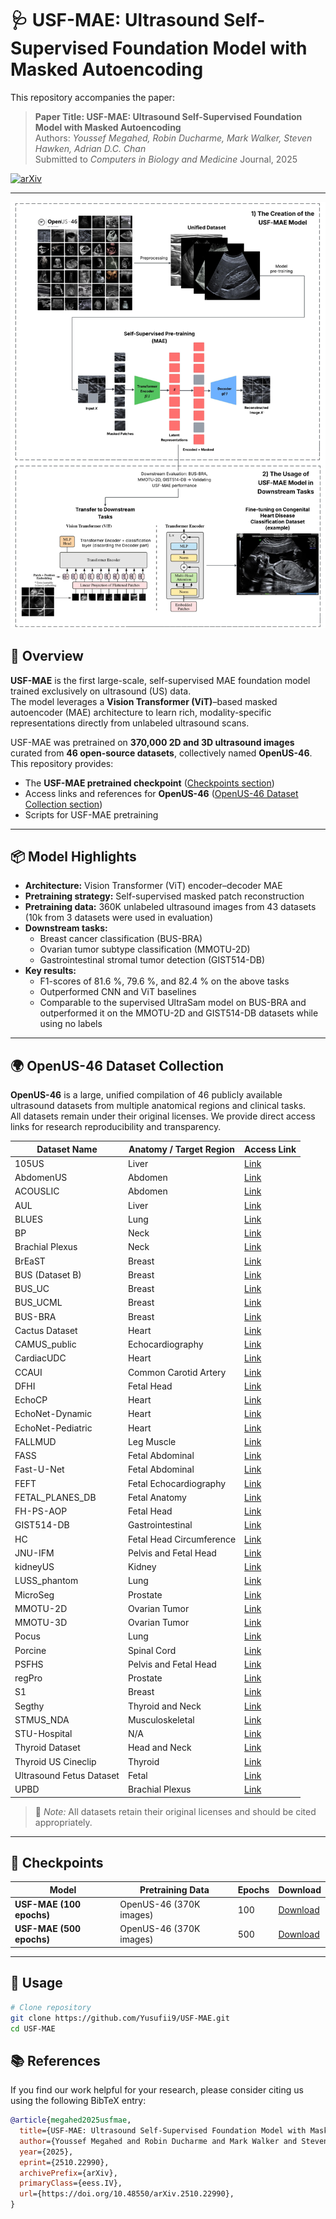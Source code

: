 # 🩺 USF-MAE: Ultrasound Self-Supervised Foundation Model with Masked Autoencoding

This repository accompanies the paper:

> **Paper Title: USF-MAE: Ultrasound Self-Supervised Foundation Model with Masked Autoencoding**  
> Authors: *Youssef Megahed, Robin Ducharme, Mark Walker, Steven Hawken, Adrian D.C. Chan*  
> Submitted to *Computers in Biology and Medicine* Journal, 2025

[![arXiv](https://img.shields.io/badge/arXiv-2510.22990-b31b1b.svg)](https://doi.org/10.48550/arXiv.2510.22990)

---

![USF-MAE Architecture](figures/USF-MAE.jpeg)

## 🧠 Overview

**USF-MAE** is the first large-scale, self-supervised MAE foundation model trained exclusively on ultrasound (US) data.  
The model leverages a **Vision Transformer (ViT)**–based masked autoencoder (MAE) architecture to learn rich, modality-specific representations directly from unlabeled ultrasound scans.

USF-MAE was pretrained on **370,000 2D and 3D ultrasound images** curated from **46 open-source datasets**, collectively named **OpenUS-46**.  
This repository provides:
- The **USF-MAE pretrained checkpoint** ([Checkpoints section](#-checkpoints))
- Access links and references for **OpenUS-46** ([OpenUS-46 Dataset Collection section](#-openus-46-dataset-collection))
- Scripts for USF-MAE pretraining

---

## 📦 Model Highlights

- **Architecture:** Vision Transformer (ViT) encoder–decoder MAE  
- **Pretraining strategy:** Self-supervised masked patch reconstruction  
- **Pretraining data:** 360K unlabeled ultrasound images from 43 datasets (10k from 3 datasets were used in evaluation)  
- **Downstream tasks:**  
  - Breast cancer classification (BUS-BRA)  
  - Ovarian tumor subtype classification (MMOTU-2D)  
  - Gastrointestinal stromal tumor detection (GIST514-DB)  
- **Key results:**  
  - F1-scores of 81.6 %, 79.6 %, and 82.4 % on the above tasks  
  - Outperformed CNN and ViT baselines  
  - Comparable to the supervised UltraSam model on BUS-BRA and outperformed it on the MMOTU-2D and GIST514-DB datasets while using no labels

---

## 🌍 OpenUS-46 Dataset Collection

**OpenUS-46** is a large, unified compilation of 46 publicly available ultrasound datasets from multiple anatomical regions and clinical tasks.  
All datasets remain under their original licenses. We provide direct access links for research reproducibility and transparency.

| Dataset Name | Anatomy / Target Region | Access Link |
|---------------|------------------------|--------------|
| 105US | Liver | [Link](https://www.researchgate.net/publication/329586355_100_2D_US_Images_and_Tumor_Segmentation_Masks) |
| AbdomenUS | Abdomen | [Link](https://www.kaggle.com/datasets/ignaciorlando/ussimandsegm?resource=download) |
| ACOUSLIC | Abdomen | [Link](https://zenodo.org/records/12697994) |
| AUL | Liver | [Link](https://zenodo.org/records/7272660) |
| BLUES | Lung | [Link](https://github.com/NinaWie/COVID-BLUES) |
| BP | Neck | [Link](https://www.kaggle.com/competitions/ultrasound-nerve-segmentation/data?select=train) |
| Brachial Plexus | Neck | [Link](https://github.com/Regional-US/brachial_plexus) |
| BrEaST | Breast | [Link](https://www.cancerimagingarchive.net/collection/breast-lesions-usg/) |
| BUS (Dataset B) | Breast | [Link](https://helward.mmu.ac.uk/STAFF/M.Yap/dataset.php) |
| BUS_UC | Breast | [Link](https://data.mendeley.com/datasets/3ksd7w7jkx/1) |
| BUS_UCML | Breast | [Link](https://data.mendeley.com/datasets/7fvgj4jsp7/1) |
| BUS-BRA | Breast | [Link](https://zenodo.org/records/8231412) |
| Cactus Dataset | Heart | [Link](https://users.encs.concordia.ca/~kadem/cactus/#:~:text=Dataset%20Link%3A%20Download%20the%20CACTUS,database) |
| CAMUS_public | Echocardiography | [Link](https://humanheart-project.creatis.insa-lyon.fr/database/#collection/6373703d73e9f0047faa1bc8) |
| CardiacUDC | Heart | [Link](https://www.kaggle.com/datasets/xiaoweixumedicalai/cardiacudc-dataset?select=cardiacUDC_dataset.z06) |
| CCAUI | Common Carotid Artery | [Link](https://data.mendeley.com/datasets/d4xt63mgjm/1) |
| DFHI | Fetal Head | [Link](https://zenodo.org/records/8265464) |
| EchoCP | Heart | [Link](https://www.kaggle.com/datasets/xiaoweixumedicalai/echocp) |
| EchoNet-Dynamic | Heart | [Link](https://echonet.github.io/dynamic/) |
| EchoNet-Pediatric | Heart | [Link](https://echonet.github.io/pediatric/index.html#dataset) |
| FALLMUD | Leg Muscle | [Link](https://kalisteo.cea.fr/index.php/fallmud/#) |
| FASS | Fetal Abdominal | [Link](https://data.mendeley.com/datasets/4gcpm9dsc3/1) |
| Fast-U-Net | Fetal Abdominal | [Link](https://github.com/vahidashkani/Fast-U-Net/tree/main) |
| FEFT | Fetal Echocardiography | [Link](https://figshare.com/articles/figure/First_Trimester_Fetal_Echocardiography_Data_Set_for_Classification/21215492?file=37624184) |
| FETAL_PLANES_DB | Fetal Anatomy | [Link](https://zenodo.org/records/3904280) |
| FH-PS-AOP | Fetal Head | [Link](https://zenodo.org/records/7851339) |
| GIST514-DB | Gastrointestinal | [Link](https://drive.google.com/drive/folders/1TG9Bq-OaKkMXV2s42f_oZJdoTOfIAZLi) |
| HC | Fetal Head Circumference | [Link](https://zenodo.org/records/1327317) |
| JNU-IFM | Pelvis and Fetal Head | [Link](https://figshare.com/articles/dataset/JNU-IFM/14371652) |
| kidneyUS | Kidney | [Link](https://github.com/rsingla92/kidneyUS) |
| LUSS_phantom | Lung | [Link](https://archive.researchdata.leeds.ac.uk/1263/) |
| MicroSeg | Prostate | [Link](https://zenodo.org/records/10475293) |
| MMOTU-2D | Ovarian Tumor | [Link](https://drive.google.com/drive/folders/1c5n0fVKrM9-SZE1kacTXPt1pt844iAs1) |
| MMOTU-3D | Ovarian Tumor | [Link](https://drive.google.com/drive/folders/1c5n0fVKrM9-SZE1kacTXPt1pt844iAs1) |
| Pocus | Lung | [Link](https://github.com/jannisborn/covid19_ultrasound) |
| Porcine | Spinal Cord | [Link](https://github.com/HEPIUSLAB/ultrasound_spinal_cord_dataset) |
| PSFHS | Pelvis and Fetal Head | [Link](https://zenodo.org/records/10969427) |
| regPro | Prostate | [Link](https://zenodo.org/records/8004388) |
| S1 | Breast | [Link](https://pmc.ncbi.nlm.nih.gov/articles/PMC8205136/) |
| Segthy | Thyroid and Neck | [Link](https://www.cs.cit.tum.de/camp/publications/segthy-dataset/) |
| STMUS_NDA | Musculoskeletal | [Link](https://data.mendeley.com/datasets/3jykz7wz8d/1) |
| STU-Hospital | N/A | [Link](https://github.com/xbhlk/STU-Hospital/tree/master) |
| Thyroid Dataset | Head and Neck | [Link](https://github.com/haifangong/TRFE-Net-for-thyroid-nodule-segmentation/tree/main) |
| Thyroid US Cineclip | Thyroid | [Link](https://stanfordaimi.azurewebsites.net/datasets/a72f2b02-7b53-4c5d-963c-d7253220bfd5) |
| Ultrasound Fetus Dataset | Fetal | [Link](https://www.kaggle.com/datasets/orvile/ultrasound-fetus-dataset?select=Ultrasound+Fetus+Dataset) |
| UPBD | Brachial Plexus | [Link](https://ubpd.worldwidetracing.com:9443/) |

> 📘 *Note:* All datasets retain their original licenses and should be cited appropriately.

---

## 🧩 Checkpoints

| Model | Pretraining Data | Epochs | Download |
|--------|------------------|---------|-----------|
| **USF-MAE (100 epochs)** | OpenUS-46 (370K images) | 100 | [Download](https://drive.google.com/file/d/1ZPu_7KhMEuaq-XdLhVp2EEgMgLJ4dKhr/view?usp=drive_link) |
| **USF-MAE (500 epochs)** | OpenUS-46 (370K images) | 500 | [Download](https://drive.google.com/file/d/15n71qHXSBjEjrLtCOzvBb6gTsGhh7NUg/view?usp=drive_link) |

---

## 🧪 Usage

```bash
# Clone repository
git clone https://github.com/Yusufii9/USF-MAE.git
cd USF-MAE
```

## 📚 References

If you find our work helpful for your research, please consider citing us using the following BibTeX entry:

```bibtex
@article{megahed2025usfmae,
  title={USF-MAE: Ultrasound Self-Supervised Foundation Model with Masked Autoencoding},
  author={Youssef Megahed and Robin Ducharme and Mark Walker and Steven Hawken and Adrian D. C. Chan},
  year={2025},
  eprint={2510.22990},
  archivePrefix={arXiv},
  primaryClass={eess.IV},
  url={https://doi.org/10.48550/arXiv.2510.22990},
}
```

